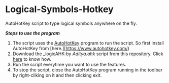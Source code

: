 # Logical-Symbols-Hotkey
 AutoHotKey script to type logical symbols anywhere on the fly.
 
 ***Steps to use the program***
 1. The script uses the [AutoHotKey](https://www.autohotkey.com/) program to run the script. So first install AutoHotKey from [here.][https://www.autohotkey.com/)
 2. Download the _logicAHK-by _Aditya.ahk_ script from this repository. Click [here](https://www.wikihow.com/Download-a-File-from-GitHub) to know how.
 3. Run the script everytime you want to use the features.
 4. To stop the script, close the AutoHotKey program running in the toolbar by right-cliking on it and then clicking exit.
 
 